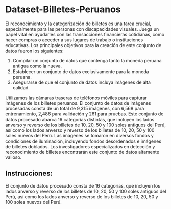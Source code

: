 # Dataset-Billetes-Peruanos
El reconocimiento y la categorización de billetes es una tarea crucial, especialmente para las personas con discapacidades visuales. Juega un papel vital en ayudarles con las transacciones financieras cotidianas, como hacer compras o acceder a sus lugares de trabajo o instituciones educativas. Los principales objetivos para la creación de este conjunto de datos fueron los siguientes:

1. Compilar un conjunto de datos que contenga tanto la moneda peruana antigua como la nueva.
2. Establecer un conjunto de datos exclusivamente para la moneda peruana.
3. Asegurarse de que el conjunto de datos incluya imágenes de alta calidad.

Utilizamos las cámaras traseras de teléfonos móviles para capturar imágenes de los billetes peruanos. El conjunto de datos de imágenes procesadas consta de un total de 9,315 imágenes, con 6,568 para entrenamiento, 2,486 para validación y 261 para pruebas. Este conjunto de datos procesado abarca 16 categorías distintas, que incluyen los lados anverso y reverso de los billetes de 10, 20, 50 y 100 soles antiguos del Perú, así como los lados anverso y reverso de los billetes de 10, 20, 50 y 100 soles nuevos del Perú. Las imágenes se tomaron en diversos fondos y condiciones de iluminación, incluyendo fondos desordenados e imágenes de billetes doblados. Los investigadores especializados en detección y reconocimiento de billetes encontrarán este conjunto de datos altamente valioso.

## Instrucciones:
El conjunto de datos procesado consta de 16 categorías, que incluyen los lados anverso y reverso de los billetes de 10, 20, 50 y 100 soles antiguos del Perú, así como los lados anverso y reverso de los billetes de 10, 20, 50 y 100 soles nuevos del Perú.
